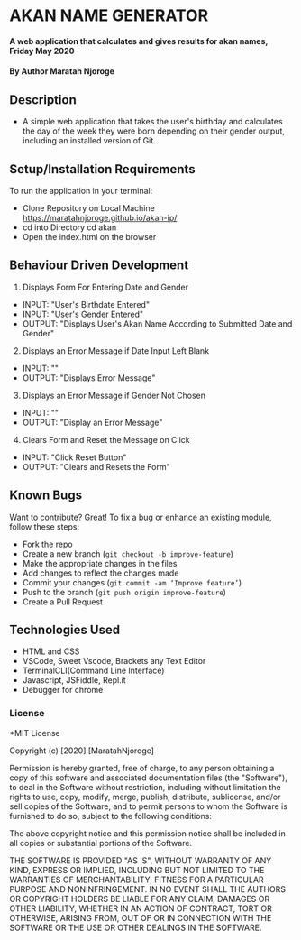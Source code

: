 # AKAN NAME GENERATOR
#### A web application that calculates and gives results for akan names, Friday May 2020
#### By **Author Maratah Njoroge**
## Description
- A simple web application that takes the user's birthday and calculates the day of the week they were born depending on their gender output, including an installed version of Git.
## Setup/Installation Requirements
To run the application in your terminal: 
- Clone Repository on Local Machine https://maratahnjoroge.github.io/akan-ip/
- cd into Directory  cd akan
- Open the index.html on the browser
## Behaviour Driven Development
1. Displays Form For Entering Date and Gender
- INPUT: "User's Birthdate Entered"
- INPUT: "User's Gender Entered"
- OUTPUT: "Displays User's Akan Name According to Submitted Date and Gender"
2. Displays an Error Message if Date Input Left Blank
- INPUT: ""
- OUTPUT: "Displays Error Message"
3. Displays an Error Message if Gender Not Chosen
- INPUT: ""
- OUTPUT: "Display an Error Message"
4. Clears Form and Reset the Message on Click
- INPUT: "Click Reset Button"
- OUTPUT: "Clears and Resets the Form"
## Known Bugs
Want to contribute? Great!
To fix a bug or enhance an existing module, follow these steps:
- Fork the repo
- Create a new branch (`git checkout -b improve-feature`)
- Make the appropriate changes in the files
- Add changes to reflect the changes made
- Commit your changes (`git commit -am ‘Improve feature’`)
- Push to the branch (`git push origin improve-feature`)
- Create a Pull Request
## Technologies Used
- HTML and CSS
- VSCode, Sweet Vscode, Brackets any Text Editor
- TerminalCLI(Command Line Interface)
- Javascript, JSFiddle, Repl.it
- Debugger for chrome
### License
*MIT License

Copyright (c) [2020] [MaratahNjoroge]

Permission is hereby granted, free of charge, to any person obtaining a copy
of this software and associated documentation files (the "Software"), to deal
in the Software without restriction, including without limitation the rights
to use, copy, modify, merge, publish, distribute, sublicense, and/or sell
copies of the Software, and to permit persons to whom the Software is
furnished to do so, subject to the following conditions:

The above copyright notice and this permission notice shall be included in all
copies or substantial portions of the Software.

THE SOFTWARE IS PROVIDED "AS IS", WITHOUT WARRANTY OF ANY KIND, EXPRESS OR
IMPLIED, INCLUDING BUT NOT LIMITED TO THE WARRANTIES OF MERCHANTABILITY,
FITNESS FOR A PARTICULAR PURPOSE AND NONINFRINGEMENT. IN NO EVENT SHALL THE
AUTHORS OR COPYRIGHT HOLDERS BE LIABLE FOR ANY CLAIM, DAMAGES OR OTHER
LIABILITY, WHETHER IN AN ACTION OF CONTRACT, TORT OR OTHERWISE, ARISING FROM,
OUT OF OR IN CONNECTION WITH THE SOFTWARE OR THE USE OR OTHER DEALINGS IN THE
SOFTWARE. 